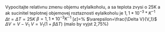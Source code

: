 Vypocitajte relativnu zmenu objemu etylalkoholu, a sa teplota zvysi o 25K a ak sucinitel teplotnej objemovej roztaznosti eylalkoholu je $1,1*10^{-3}*K^{-1}$
$\Delta t = \Delta T = 25K$
$\beta = 1,1*10^{-3}K^{-1}$
$[\varepsilon]=$%
$\varepsilon=\frac{\Delta V}{V_1}$
$\Delta V= V-V_1$
$V=V_{1}(1+\beta \Delta T)$
(malo by vyjst 2,75%)